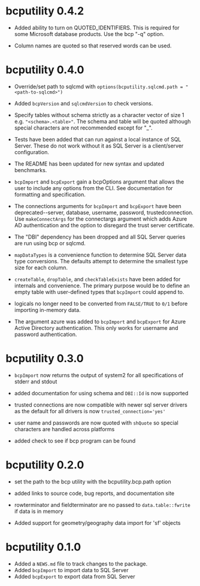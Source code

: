 # bcputility 0.4.2

* Added ability to turn on QUOTED_IDENTIFIERS. This is required for some 
Microsoft database products. Use the bcp "-q" option.

* Column names are quoted so that reserved words can be used.

# bcputility 0.4.0

* Override/set path to sqlcmd with 
`options(bcputility.sqlcmd.path = "<path-to-sqlcmd>")`

* Added `bcpVersion` and `sqlcmdVersion` to check versions.

* Specify tables without schema strictly as a character vector of size 1 e.g.
```"<schema>.<table>"```. The schema and table will be quoted although special 
characters are not recommended except for "_".

* Tests have been added that can run against a local instance of SQL Server. 
These do not work without it as SQL Server is a client/server configuration.

* The README has been updated for new syntax and updated benchmarks.

* `bcpImport` and `bcpExport` gain a bcpOptions argument that allows the user 
to include any options from the CLI. See documentation for formatting and 
specification.

* The connections arguments for `bcpImport` and `bcpExport` have been 
deprecated--server, database, username, password, trustedconnection. Use 
`makeConnectArgs` for the connectargs argument which adds Azure AD 
authentication and the option to disregard the trust server certificate.

* The "DBI" dependency has been dropped and all SQL Server queries are run 
using bcp or sqlcmd.

* `mapDataTypes` is a convenience function to determine SQL Server data type 
conversions. The defaults attempt to determine the smallest type size for 
each column.

* `createTable`, `dropTable`, and `checkTableExists` have been added for 
internals and convenience. The primary purpose would be to define an empty 
table with user-defined types that `bcpImport` could append to.

* logicals no longer need to be converted from `FALSE/TRUE` to `0/1` before 
importing in-memory data.

* The argument azure was added to `bcpImport` and `bcpExport` for Azure 
Active Directory authentication. This only works for username and password 
authentication.

# bcputility 0.3.0

* `bcpImport` now returns the output of system2 for all specifications of 
stderr and stdout

* added documentation for using schema and `DBI::Id` is now supported

* trusted connections are now compatible with newer sql server drivers as the 
default for all drivers is now `trusted_connection='yes'`

* user name and passwords are now quoted with `shQuote` so special characters 
are handled across platforms

* added check to see if bcp program can be found

# bcputility 0.2.0

* set the path to the bcp utility with the bcputility.bcp.path option

* added links to source code, bug reports, and documentation site

* rowterminator and fieldterminator are no passed to `data.table::fwrite` if data
is in memory

* Added support for geometry/geography data import for 'sf' objects

# bcputility 0.1.0

* Added a `NEWS.md` file to track changes to the package.
* Added `bcpImport` to import data to SQL Server
* Added `bcpExport` to export data from SQL Server
